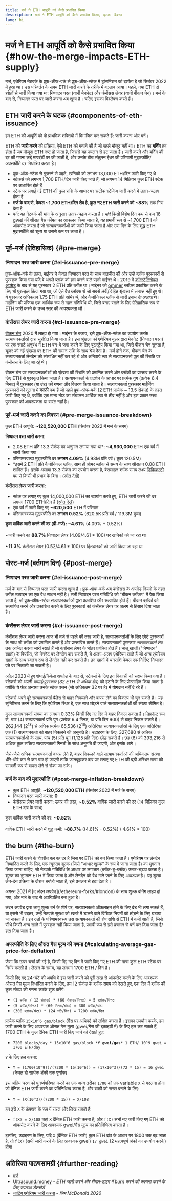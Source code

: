 ```yaml
---
title: मर्ज ने ETH आपूर्ति को कैसे प्रभावित किया
description: मर्ज ने ETH आपूर्ति को कैसे प्रभावित किया, इसका विवरण
lang: hi
---
```


# मर्ज ने ETH आपूर्ति को कैसे प्रभावित किया {#how-the-merge-impacts-ETH-supply}

मर्ज, एथेरियम नेटवर्क के प्रूफ-ऑफ-वर्क से प्रूफ-ऑफ-स्टेक में ट्रांसमिशन को दर्शाता है जो सितंबर 2022 में हुआ था। उस परिवर्तन के समय ETH जारी करने के तरीके में बदलाव आया। पहले, नया ETH दो स्रोतों से जारी किया गया था: निष्पादन परत (यानी मेननेट) और कंसेंसस लेयर (यानी बीकन चेन)। मर्ज के बाद से, निष्पादन परत पर जारी करना अब शून्य है। चलिए इसका विश्लेषण करते हैं।

## ETH जारी करने के घटक {#components-of-eth-issuance}

हम ETH की आपूर्ति को दो प्राथमिक शक्तियों में विभाजित कर सकते हैं: जारी करना और बर्न।

ETH की **जारी करने** की प्रक्रिया, ऐसे ETH को बनाने की है जो पहले मौजूद नहीं था। ETH का **बर्निंग** तब होता है जब मौजूदा ETH नष्ट हो जाता है, जिससे यह प्रचलन से हट जाता है। जारी करने और बर्निंग की दर की गणना कई मापदंडों पर की जाती है, और उनके बीच संतुलन ईथर की परिणामी मुद्रास्फीति/अपस्फीति दर निर्धारित करता है।

<Card
emoji=":chart_decreasing:"
title="ETH जारी करना tldr">

- प्रूफ-ऑफ-स्टेक से गुज़रने से पहले, खनिकों को लगभग 13,000 ETH/दिन जारी किए गए थे
- स्टेकर्स को लगभग 1,700 ETH/दिन जारी किए जाते हैं, जो लगभग 14 मिलियन कुल ETH स्टेक पर आधारित होते हैं
- स्टेक पर लगाई गई ETH की कुल राशि के आधार पर सटीक स्टेकिंग जारी करने में उतार-चढ़ाव होता है
- **मर्ज के बाद से, केवल ~1,700 ETH/दिन शेष है, कुल नए ETH जारी करने को ~88%** तक गिरा देता है
- बर्न: यह नेटवर्क की मांग के अनुसार उतार-चढ़ाव करता है। _यदि_ किसी विशेष दिन कम से कम 16 gwei की औसत गैस कीमत का आकलन किया जाता है, यह प्रभावी रूप से ~1,700 ETH को ऑफसेट करता है जो सत्यापनकर्ताओं को जारी किया जाता है और उस दिन के लिए शुद्ध ETH मुद्रास्फीति को शून्य या उससे कम पर लाता है।

</Card>

## पूर्व-मर्ज (ऐतिहासिक) {#pre-merge}

### निष्पादन परत जारी करना {#el-issuance-pre-merge}

प्रूफ-ऑफ-वर्क के तहत, माईनर ने केवल निष्पादन परत के साथ बातचीत की और उन्हें ब्लॉक पुरस्कारों से पुरस्कृत किया गया यदि वे अगले ब्लॉक को हल करने वाले पहले माईनर थे। 2019 में [कॉन्स्टेंटिनोपल अपग्रेड](/ethereum-forks/#constantinople) के बाद से यह पुरस्कार 2 ETH प्रति ब्लॉक था। माईनर को [ommer](/glossary/#ommer) ब्लॉक्स प्रकाशित करने के लिए भी पुरस्कृत किया गया था, जो ऐसे वैध ब्लॉक्स थे जो सबसे लंबी/विहित श्रृंखला में समाप्त नहीं हुए थे। ये पुरस्कार अधिकतम 1.75 ETH प्रति ओमेर थे, और कैनोनिकल ब्लॉक से जारी इनाम _के अलावा_ थे। माईनिंग की प्रक्रिया एक आर्थिक रूप से गहन गतिविधि थी, जिसे बनाए रखने के लिए ऐतिहासिक रूप से ETH जारी करने के उच्च स्तर की आवश्यकता थी।

### कंसेंसस लेयर जारी करना {#cl-issuance-pre-merge}

[बीकन चेन](/ethereum-forks/#beacon-chain-genesis) 2020 में लाइव हो गया। माईनर के बजाय, इसे प्रूफ-ऑफ-स्टेक का उपयोग करके सत्यापनकर्ताओं द्वारा सुरक्षित किया जाता है। इस श्रृंखला को एथेरियम यूज़र द्वारा मेननेट (निष्पादन परत) पर एक स्मार्ट अनुबंध में ETH वन-वे जमा करने के लिए बूटस्ट्रैप किया गया था, जिसे बीकन चेन सुनता है, यूज़र को नई श्रृंखला पर ETH की समान राशि के साथ श्रेय देता है। मर्ज होने तक, बीकन चेन के सत्यापनकर्ता लेनदेन को संसाधित नहीं कर रहे थे और अनिवार्य रूप से सत्यापनकर्ता पूल की स्थिति पर कंसेंसस के लिए आ रहे थे।

बीकन चेन पर सत्यापनकर्ताओं को श्रृंखला की स्थिति को प्रमाणित करने और ब्लॉकों का प्रस्ताव करने के लिए ETH से पुरस्कृत किया जाता है। सत्यापनकर्ता के प्रदर्शन के आधार पर प्रत्येक युग (प्रत्येक 6.4 मिनट) में पुरस्कार (या दंड) की गणना और वितरण किया जाता है। सत्यापनकर्ता पुरस्कार माईनिंग पुरस्कारों की तुलना में **काफ़ी** कम हैं जो पहले प्रूफ-ऑफ-वर्क (2 ETH प्रत्येक ~ 13.5 सेकंड) के तहत जारी किए गए थे, क्योंकि एक मान्य नोड का संचालन आर्थिक रूप से तीव्र नहीं है और इस प्रकार उच्च पुरस्‍कार की आवश्यकता या वारंट नहीं है।

### पूर्व-मर्ज जारी करने का विवरण {#pre-merge-issuance-breakdown}

कुल ETH आपूर्ति: **~120,520,000 ETH** (सितंबर 2022 में मर्ज के समय)

**निष्पादन परत जारी करना:**

- 2.08 ETH प्रति 13.3 सेकंड का अनुमान लगाया गया था*: **~4,930,000** ETH एक वर्ष में जारी किया गया
- परिणामस्वरूप मुद्रास्फीति दर **लगभग 4.09%** (4.93M प्रति वर्ष / कुल 120.5M)
- *इसमें 2 ETH प्रति कैनोनिकल ब्लॉक, साथ ही ओमर ब्लॉक से समय के साथ औसतन 0.08 ETH शामिल हैं। इसके अलावा 13.3 सेकंड का उपयोग करता है, बेसलाइन ब्लॉक समय लक्ष्य [डिफिकल्‍टी बम](/glossary/#difficulty-bomb) से किसी भी प्रभाव के बिना। ([स्रोत देखें](https://bitinfocharts.com/ethereum/))

**कंसेंसस लेयर जारी करना:**

- स्टेक पर लगाए गए कुल 14,000,000 ETH का उपयोग करते हुए, ETH जारी करने की दर लगभग 1700 ETH/दिन है ([स्रोत देखें](https://ultrasound.money/))
- एक वर्ष में जारी किए गए **~620,500** ETH में परिणाम
- परिणामस्वरूप मुद्रास्फीति दर **लगभग 0.52%** (620.5K प्रति वर्ष / 119.3M कुल)

<InfoBanner>
<strong>कुल वार्षिक जारी करने की दर (प्री-मर्ज): ~4.61%</strong> (4.09% + 0.52%)<br/><br/>
~जारी करने का <strong>88.7%</strong> निष्पादन लेयर (4.09/4.61 * 100) पर खनिकों को जा रहा था<br/><br/>
<strong>~11.3%</strong> कंसेंसस लेयर (0.52/4.61 * 100) पर हितधारकों को जारी किया जा रहा था
</InfoBanner>

## पोस्ट-मर्ज (वर्तमान दिन) {#post-merge}

### निष्पादन परत जारी करना {#el-issuance-post-merge}

मर्ज के बाद से निष्पादन परत जारी करना शून्य है। प्रूफ-ऑफ-वर्क अब कंसेंसस के अपग्रेड नियमों के तहत ब्लॉक उत्पादन का एक वैध साधन नहीं है। सभी निष्पादन परत गतिविधि को "बीकन ब्लॉक्स" में पैक किया जाता है, जो प्रूफ-ऑफ-स्टेक सत्यापनकर्ताओं द्वारा प्रकाशित और सत्यापित होते हैं। बीकन ब्लॉकों को सत्यापित करने और प्रकाशित करने के लिए पुरस्कारों को कंसेंसस लेयर पर अलग से हिसाब दिया जाता है।

### कंसेंसस लेयर जारी करना {#cl-issuance-post-merge}

कंसेंसस लेयर जारी करना आज भी मर्ज से पहले की तरह जारी है, सत्यापनकर्ताओं के लिए छोटे पुरस्कारों के साथ जो ब्लॉक को प्रमाणित करते हैं और प्रस्तावित करते हैं। सत्यापनकर्ता पुरस्कार _सत्यापनकर्ता शेष_ तक अर्जित करना जारी रखते हैं जो कंसेंसस लेयर के भीतर प्रबंधित होते हैं। चालू खातों ("निष्पादन" खातों) के विपरीत, जो मेननेट पर लेनदेन कर सकते हैं, ये अलग-अलग एथेरियम खाते हैं जो अन्य एथेरियम खातों के साथ स्वतंत्र रूप से लेनदेन नहीं कर सकते हैं। इन खातों में धनराशि केवल एक निर्दिष्ट निष्पादन पते पर निकाली जा सकती है।

अप्रैल 2023 में हुए शंघाई/कैपेला अपग्रेड के बाद से, स्टेकर्स के लिए इन निकासी को सक्षम किया गया है। स्टेकर्स को अपनी _कमाई/पुरस्कार (32 ETH से अधिक शेष)_ को हटाने के लिए प्रोत्साहित किया जाता है क्योंकि ये फंड अन्यथा उनके स्टेक वजन (जो अधिकतम 32 पर है) में योगदान नहीं दे रहे हैं।

स्टेकर्स अपने पूरे सत्यापनकर्ता बैलेंस से बाहर निकलने और वापस लेने का विकल्प भी चुन सकते हैं। यह सुनिश्चित करने के लिए कि एथेरियम स्थिर है, एक साथ छोड़ने वाले सत्यापनकर्ताओं की संख्या सीमित है।

कुल सत्यापनकर्ता संख्या का लगभग 0.33% किसी दिए गए दिन में बाहर निकल सकता है। डिफ़ॉल्ट रूप से, चार (4) सत्यापनकर्ता प्रति युग (प्रत्येक 6.4 मिनट, या प्रति दिन 900) से बाहर निकल सकते हैं। 262,144 (2<sup>18</sup>) से अधिक प्रत्येक 65,536 (2<sup>16</sup>) अतिरिक्त सत्यापनकर्ताओं के लिए एक अतिरिक्त एक (1) सत्यापनकर्ता को बाहर निकलने की अनुमति है। उदाहरण के लिए, 327,680 से अधिक सत्यापनकर्ताओं के साथ, पांच (5) प्रति युग (1,125 प्रति दिन) छोड़ सकते हैं। छह (6) को 393,216 से अधिक कुल सक्रिय सत्यापनकर्ता गिनती के साथ अनुमति दी जाएगी, और इसके आगे।

जैसे-जैसे अधिक सत्यापनकर्ता वापस लेते हैं, बाहर निकलने वाले सत्यापनकर्ताओं की अधिकतम संख्या धीरे-धीरे कम से कम चार हो जाएगी ताकि जानबूझकर दांव पर लगाए गए ETH की बड़ी अस्थिर मात्रा को समवर्ती रूप से वापस लेने से रोका जा सके।

### मर्ज के बाद की मुद्रास्फीति {#post-merge-inflation-breakdown}

- कुल ETH आपूर्ति: **~120,520,000 ETH** (सितंबर 2022 में मर्ज के समय)
- निष्पादन परत जारी करना: **0**
- कंसेंसस लेयर जारी करना: ऊपर की तरह, **~0.52%** वार्षिक जारी करने की दर (14 मिलियन कुल ETH दांव के साथ)

<InfoBanner>
कुल वार्षिक जारी करने की दर: <strong>~0.52%</strong><br/><br/>
वार्षिक ETH जारी करने में शुद्ध कमी: <strong>~88.7%</strong> ((4.61% - 0.52%) / 4.61% * 100)
</InfoBanner>

## <Emoji text=":fire:" size="1" />the burn {#the-burn}

ETH जारी करने के विपरीत बल वह दर है जिस पर ETH को बर्न किया जाता है। एथेरियम पर लेनदेन निष्पादित करने के लिए, एक न्यूनतम शुल्क (जिसे "आधार शुल्क" के रूप में जाना जाता है) का भुगतान किया जाना चाहिए, जो नेटवर्क गतिविधि के आधार पर लगातार (ब्लॉक-टू-ब्लॉक) उतार-चढ़ाव करता है। शुल्क का भुगतान ETH में किया जाता है और लेनदेन को वैध माने जाने के लिए _आवश्यक_ है। यह शुल्क लेन-देन प्रक्रिया के दौरान _बर्न_ हो जाता है, इसे प्रचलन से हटा देता है।

<InfoBanner>
अगस्त 2021 में [द लंदन अपग्रेड](/ethereum-forks/#london) के साथ शुल्क बर्निंग लाइव हो गया, और मर्ज के बाद से अपरिवर्तित बना हुआ है।
</InfoBanner>

लंदन अपग्रेड द्वारा लागू शुल्क बर्न के शीर्ष पर, सत्यापनकर्ता ऑफ़लाइन होने के लिए दंड भी लगा सकते हैं, या इससे भी बदतर, उन्हें नेटवर्क सुरक्षा को खतरे में डालने वाले विशिष्ट नियमों को तोड़ने के लिए घटाया जा सकता है। इन दंडों के परिणामस्वरूप उस सत्यापनकर्ता की शेष राशि से ETH में कमी आती है, जिसे सीधे किसी अन्य खाते में पुरस्कृत नहीं किया जाता है, प्रभावी रूप से इसे प्रचलन से बर्न कर दिया जाता है/हटा दिया जाता है।

### अपस्फीति के लिए औसत गैस मूल्य की गणना {#calculating-average-gas-price-for-deflation}

जैसा कि ऊपर चर्चा की गई है, किसी दिए गए दिन में जारी किए गए ETH की मात्रा कुल ETH स्टेक पर निर्भर करती है। लेखन के समय, यह लगभग 1700 ETH / दिन है।

किसी दिए गए 24-घंटे की अवधि में इस जारी करने को पूरी तरह से ऑफसेट करने के लिए आवश्यक औसत गैस मूल्य निर्धारित करने के लिए, हम 12 सेकंड के ब्लॉक समय को देखते हुए, एक दिन में ब्लॉक की कुल संख्या की गणना करके शुरू करेंगे:

- `(1 ब्लॉक / 12 सेकंड) * (60 सेकंड/मिनट) = 5 ब्लॉक/मिनट`
- `(5 ब्लॉक/मिनट) * (60 मिनट/घंटा) = 300 ब्लॉक/घंटा`
- `(300 ब्लॉक/घंटा) * (24 घंटे/दिन) = 7200 ब्लॉक/दिन`

प्रत्येक ब्लॉक `15x10^6 gas/block` ([गैस पर अधिक](/developers/docs/gas/)) को लक्षित करता है। इसका उपयोग करके, हम जारी करने के लिए आवश्यक औसत गैस मूल्य (gwei/गैस की इकाइयों में) के लिए हल कर सकते हैं, 1700 ETH के कुल दैनिक ETH जारी किए जाने को देखते हुए:

- `7200 blocks/day * 15x10^6 gas/block *`**`Y gwei/gas`**`* 1 ETH/ 10^9 gwei = 1700 ETH/day`

`Y` के लिए हल करना:

- `Y = (1700(10^9))/(7200 * 15(10^6)) = (17x10^3)/(72 * 15) = 16 gwei` (केवल दो सार्थक अंकों तक पूर्णांक)

इस अंतिम चरण को पुनर्व्यवस्थित करने का एक अन्य तरीका `1700` को एक variable `X` से बदलना होगा जो दैनिक ETH जारी करने का प्रतिनिधित्व करता है, और बाकी को सरल बनाने के लिए:

- `Y = (X(10^3)/(7200 * 15)) = X/108`

हम इसे `X` के फ़ंक्शन के रूप में सरल और लिख सकते हैं:

- `f(X) = X/108` जहां `X` दैनिक ETH जारी करना है, और `f(X)` सभी नए जारी किए गए ETH को ऑफसेट करने के लिए आवश्यक gwei/गैस मूल्य का प्रतिनिधित्व करता है।

इसलिए, उदाहरण के लिए, यदि `X` (दैनिक ETH जारी) कुल ETH दांव के आधार पर 1800 तक बढ़ जाता है, तो `f(X)` (सभी जारी करने के लिए आवश्यक gwei) `17 gwei` (2 महत्वपूर्ण अंकों का उपयोग करके) होगा

## अतिरिक्त पाठ्यसामग्री {#further-reading}

- [मर्ज](/roadmap/merge/)
- [Ultrasound.money](https://ultrasound.money/) - _ETH जारी करने और रीयल-टाइम में burn करने की कल्पना करने के लिए उपलब्ध डैशबोर्ड_
- [चार्टिंग एथेरियम जारी करना](https://www.attestant.io/posts/charting-ethereum-issuance/) - _जिम McDonald 2020_
